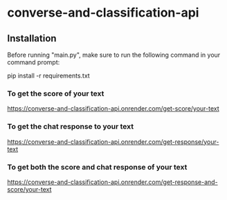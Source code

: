 # converse-and-classification-api

## Installation
Before running "main.py", make sure to run the following command in your command prompt:

pip install -r requirements.txt

### To get the score of your text
https://converse-and-classification-api.onrender.com/get-score/your-text

### To get the chat response to your text
https://converse-and-classification-api.onrender.com/get-response/your-text

### To get both the score and chat response of your text
https://converse-and-classification-api.onrender.com/get-response-and-score/your-text

